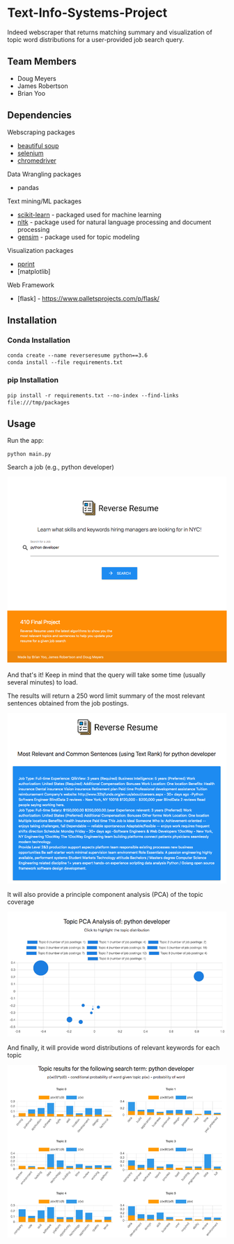 # Text-Info-Systems-Project
 
Indeed webscraper that returns matching summary and visualization of topic word distributions for a user-provided job search query.

## Team Members

- Doug Meyers
- James Robertson
- Brian Yoo

## Dependencies

Webscraping packages
- [beautiful soup](https://www.crummy.com/software/BeautifulSoup/)
- [selenium](https://selenium-python.readthedocs.io/installation.html)
- [chromedriver](https://chromedriver.chromium.org/)

Data Wrangling packages
- pandas

Text mining/ML packages
- [scikit-learn](https://scikit-learn.org/stable/) - packaged used for machine learning
- [nltk](https://www.nltk.org/install.html) - package used for natural language processing and document processing
- [gensim](https://radimrehurek.com/gensim/) - package used for topic modeling

Visualization packages
- [pprint](https://docs.python.org/3/library/pprint.html)
- [matplotlib]

Web Framework
- [flask] - https://www.palletsprojects.com/p/flask/



## Installation

### Conda Installation
```
conda create --name reverseresume python==3.6
conda install --file requirements.txt 
```

### pip Installation
```
pip install -r requirements.txt --no-index --find-links file:///tmp/packages
```

## Usage

Run the app:
```
python main.py
```

Search a job (e.g., python developer)

![Search Image](/static/search_box.png)

And that's it! Keep in mind that the query will take some time (usually several minutes) to load.

The results will return a 250 word limit summary of the most relevant sentences obtained from the job postings.

![Summary Image](/static/summary.png)

It will also provide a principle component analysis (PCA) of the topic coverage

![PCA Image](/static/pca_bubble_chart.png)

And finally, it will provide word distributions of relevant keywords for each topic

![Topic Chart Image](/static/topic_charts.png)